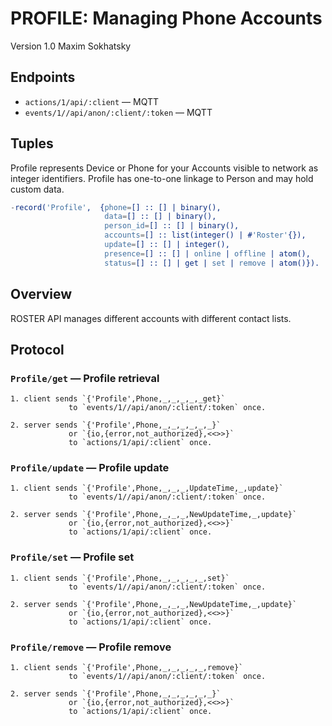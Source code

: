 PROFILE: Managing Phone Accounts
================================

Version 1.0 Maxim Sokhatsky

Endpoints
---------

* `actions/1/api/:client` — MQTT
* `events/1//api/anon/:client/:token` — MQTT

Tuples
------

Profile represents Device or Phone for your Accounts visible to network as integer identifiers.
Profile has one-to-one linkage to Person and may hold custom data.

```erlang
-record('Profile',  {phone=[] :: [] | binary(),
                     data=[] :: [] | binary(),
                     person_id=[] :: [] | binary(),
                     accounts=[] :: list(integer() | #'Roster'{}),
                     update=[] :: [] | integer(),
                     presence=[] :: [] | online | offline | atom(),
                     status=[] :: [] | get | set | remove | atom()}).
```

Overview
--------

ROSTER API manages different accounts with different contact lists.

Protocol
--------

### `Profile/get` — Profile retrieval

```
1. client sends `{'Profile',Phone,_,_,_,_,_get}`
             to `events/1//api/anon/:client/:token` once.
```

```
2. server sends `{'Profile',Phone,_,_,_,_,_,_}`
             or `{io,{error,not_authorized},<<>>}`
             to `actions/1/api/:client` once.
```

### `Profile/update` — Profile update

```
1. client sends `{'Profile',Phone,_,_,_,UpdateTime,_,update}`
             to `events/1//api/anon/:client/:token` once.
```

```
2. server sends `{'Profile',Phone,_,_,_,NewUpdateTime,_,update}`
             or `{io,{error,not_authorized},<<>>}`
             to `actions/1/api/:client` once.
```

### `Profile/set` — Profile set

```
1. client sends `{'Profile',Phone,_,_,_,_,_,set}`
             to `events/1//api/anon/:client/:token` once.
```

```
2. server sends `{'Profile',Phone,_,_,_,NewUpdateTime,_,update}`
             or `{io,{error,not_authorized},<<>>}`
             to `actions/1/api/:client` once.
```

### `Profile/remove` — Profile remove

```
1. client sends `{'Profile',Phone,_,_,_,_,_,remove}`
             to `events/1//api/anon/:client/:token` once.
```

```
2. server sends `{'Profile',Phone,_,_,_,_,_,_}`
             or `{io,{error,not_authorized},<<>>}`
             to `actions/1/api/:client` once.
```

